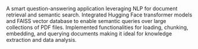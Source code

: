 A smart question-answering application leveraging NLP for document retrieval and semantic search. Integrated Hugging Face transformer models and FAISS vector database to enable semantic queries over large collections of PDF files. 
Implemented functionalities for loading, chunking, embedding, and querying documents making it ideal for knowledge 
extraction and data analysis.
 
